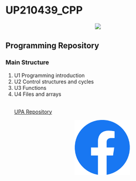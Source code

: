 <h1> UP210439_CPP</h1>
<p align="center">
<a href="https://upa.edu.mx/">
<img src="/documentos/images.jpeg" width="600">
<a/>
<p/>
<h2>Programming Repository</h2>
<h3>Main Structure</h3>
<ol>
<li>U1 Programming introduction</li>
<li>U2 Control structures and cycles</li>
<li>U3 Functions</li>
<li>U4 Files and arrays</li>
<br>
<p>
<a href="https://github.com/UPA-ISC/ProgramacionCpp"> UPA Repository</a>
</p>
<p align="center">
<a href="">
<img src="/imagenes/fc.png" width="150">
<a/>
